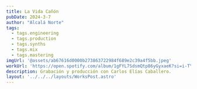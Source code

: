 ```yaml
---
title: La Vida Cañón
pubDate: 2024-3-7
author: "Alcalá Norte"
tags:
  - tags.engineering
  - tags.production
  - tags.synths
  - tags.mix
  - tags.mastering
imgUrl: '@assets/ab67616d0000b273863722984f689e2c39a4f5bb.jpeg'
workUrl: 'https://open.spotify.com/album/1gFYL7SdsmQtp86yGyxaeK?si=i-TYW8ABRqG8LtIZKdpCSw'
description: Grabación y producción con Carlos Elías Caballero.
layout: '../../../layouts/WorksPost.astro'
---
```


